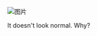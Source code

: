 
![图片](https://user-images.githubusercontent.com/39721050/156517451-1578f6b3-50b6-4a76-a323-d8f568490f6d.png)

It doesn't look normal. Why?